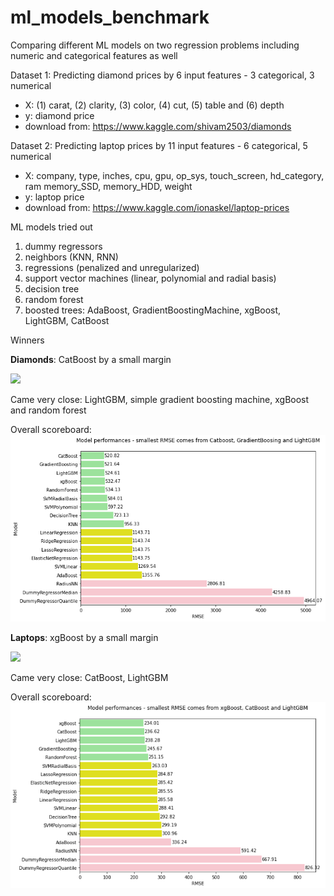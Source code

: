 # ml_models_benchmark

Comparing different ML models on two regression problems including numeric and categorical features as well

Dataset 1: Predicting diamond prices by 6 input features - 3 categorical, 3 numerical
  - X: (1) carat, (2) clarity, (3) color, (4) cut, (5) table and (6) depth
  - y: diamond price
  - download from: https://www.kaggle.com/shivam2503/diamonds

Dataset 2: Predicting laptop prices by 11 input features - 6 categorical, 5 numerical
  - X: company, type,	inches,	cpu,	gpu,	op_sys,	touch_screen,	hd_category,	ram	memory_SSD,	memory_HDD,	weight
  - y: laptop price
  - download from: https://www.kaggle.com/ionaskel/laptop-prices
  
ML models tried out
  1. dummy regressors
  2. neighbors (KNN, RNN)
  3. regressions (penalized and unregularized)
  4. support vector machines (linear, polynomial and radial basis)
  5. decision tree
  6. random forest
  7. boosted trees: AdaBoost, GradientBoostingMachine, xgBoost, LightGBM, CatBoost

Winners

**Diamonds**: CatBoost by a small margin

<img src="https://camo.githubusercontent.com/978ad57e1fba31f89403bdc139b9dbaffe70d32e88e31e4017897d902955dcad/687474703a2f2f73746f726167652e6d64732e79616e6465782e6e65742f6765742d646576746f6f6c732d6f70656e736f757263652f3235303835342f636174626f6f73742d6c6f676f2e706e67" width="300">

Came very close: LightGBM, simple gradient boosting machine, xgBoost and random forest

Overall scoreboard:
<img src="https://github.com/kristofrabay/ml_models_benchmark/blob/main/notebooks/diamonds/scoreboard.png" width="750">


**Laptops**: xgBoost by a small margin 

<img src="https://upload.wikimedia.org/wikipedia/commons/6/69/XGBoost_logo.png" width="300">


Came very close: CatBoost, LightGBM

Overall scoreboard:
<img src="https://github.com/kristofrabay/ml_models_benchmark/blob/main/notebooks/laptops/scoreboard.PNG" width="750">
